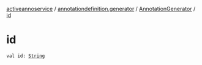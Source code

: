 [activeannoservice](../../index.md) / [annotationdefinition.generator](../index.md) / [AnnotationGenerator](index.md) / [id](./id.md)

# id

`val id: `[`String`](https://kotlinlang.org/api/latest/jvm/stdlib/kotlin/-string/index.html)